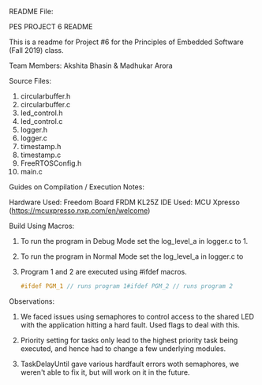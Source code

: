 README File:

PES PROJECT 6 README

This is a readme for Project #6 for the Principles of Embedded Software (Fall 2019) class.

Team Members: Akshita Bhasin & Madhukar Arora

Source Files:

1.  circularbuffer.h
2.  circularbuffer.c
3.  led_control.h
4.  led_control.c
5.  logger.h
6.  logger.c
7.  timestamp.h
8.  timestamp.c
9.  FreeRTOSConfig.h
10.  main.c

Guides on Compilation / Execution Notes:

Hardware Used: Freedom Board FRDM KL25Z
IDE Used: MCU Xpresso (https://mcuxpresso.nxp.com/en/welcome)

Build Using Macros:

1.  To run the program in Debug Mode set the log_level_a in logger.c to 1.
    
2.  To run the program in Normal Mode set the log_level_a in logger.c to
    
3.  Program 1 and 2 are executed using #ifdef macros.
    
    ```c
    #ifdef PGM_1 // runs program 1#ifdef PGM_2 // runs program 2
    ```
    

Observations:

1.  We faced issues using semaphores to control access to the shared LED with the application hitting a hard fault. Used flags to deal with this.
    
2.  Priority setting for tasks only lead to the highest priority task being executed, and hence had to change a few underlying modules.
    
3.  TaskDelayUntil gave various hardfault errors woth semaphores, we weren't able to fix it, but will work on it in the future.
